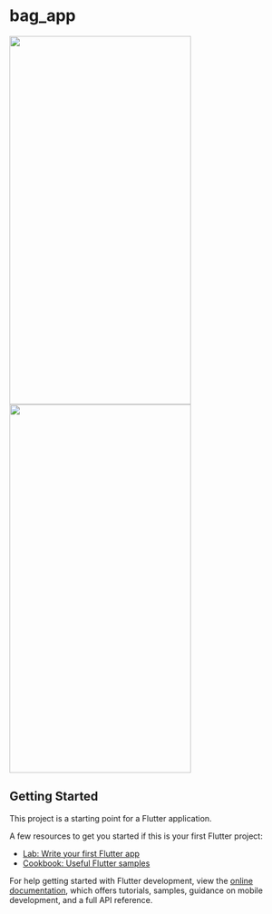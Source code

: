 # bag_app

<img src="https://github.com/user-attachments/assets/e5cb972a-d844-4e77-84d8-a957c17a0b7d" width="320" height="650" alt=""/>
<img src="https://github.com/user-attachments/assets/c6c0096d-f1d7-497f-b6be-a5bdc02f4e50" width="320" height="650" alt=""/>

## Getting Started

This project is a starting point for a Flutter application.

A few resources to get you started if this is your first Flutter project:

- [Lab: Write your first Flutter app](https://docs.flutter.dev/get-started/codelab)
- [Cookbook: Useful Flutter samples](https://docs.flutter.dev/cookbook)

For help getting started with Flutter development, view the
[online documentation](https://docs.flutter.dev/), which offers tutorials,
samples, guidance on mobile development, and a full API reference.
